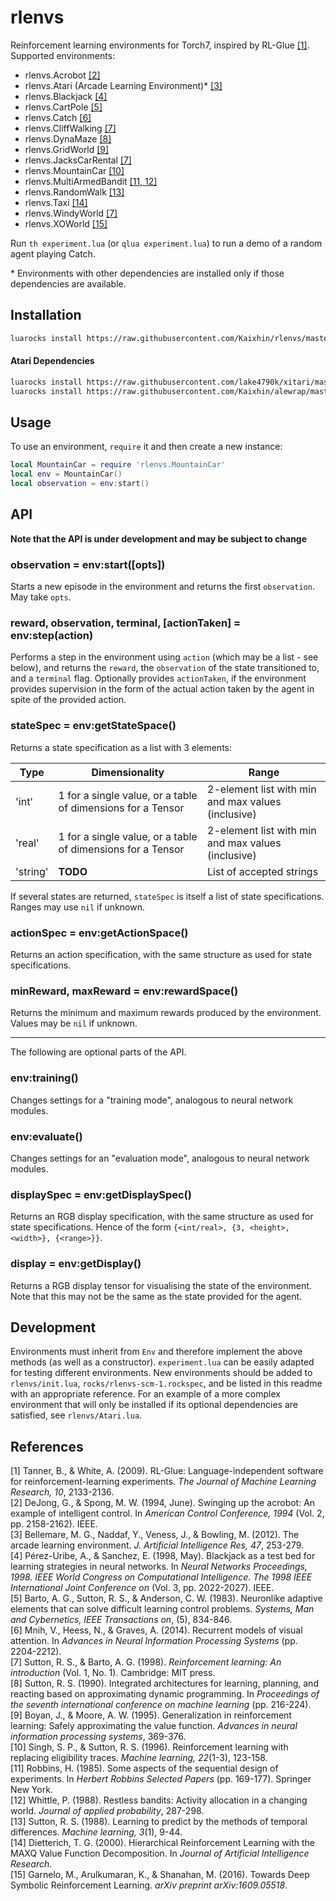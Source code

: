 # rlenvs

Reinforcement learning environments for Torch7, inspired by RL-Glue [[1]](#references). Supported environments:

- rlenvs.Acrobot [[2]](#references)
- rlenvs.Atari (Arcade Learning Environment)\* [[3]](#references)
- rlenvs.Blackjack [[4]](#references)
- rlenvs.CartPole [[5]](#references)
- rlenvs.Catch [[6]](#references)
- rlenvs.CliffWalking [[7]](#references)
- rlenvs.DynaMaze [[8]](#references)
- rlenvs.GridWorld [[9]](#references)
- rlenvs.JacksCarRental [[7]](#references)
- rlenvs.MountainCar [[10]](#references)
- rlenvs.MultiArmedBandit [[11, 12]](#references)
- rlenvs.RandomWalk [[13]](#references)
- rlenvs.Taxi [[14]](#references)
- rlenvs.WindyWorld [[7]](#references)
- rlenvs.XOWorld [[15]](#references)

Run `th experiment.lua` (or `qlua experiment.lua`) to run a demo of a random agent playing Catch.

\* Environments with other dependencies are installed only if those dependencies are available.

## Installation

```sh
luarocks install https://raw.githubusercontent.com/Kaixhin/rlenvs/master/rocks/rlenvs-scm-1.rockspec
```

#### Atari Dependencies
```sh
luarocks install https://raw.githubusercontent.com/lake4790k/xitari/master/xitari-0-0.rockspec
luarocks install https://raw.githubusercontent.com/Kaixhin/alewrap/master/alewrap-0-0.rockspec
```

## Usage

To use an environment, `require` it and then create a new instance:

```lua
local MountainCar = require 'rlenvs.MountainCar'
local env = MountainCar()
local observation = env:start()
```

## API

**Note that the API is under development and may be subject to change**

### observation = env:start([opts])

Starts a new episode in the environment and returns the first `observation`. May take `opts`.

### reward, observation, terminal, [actionTaken] = env:step(action)

Performs a step in the environment using `action` (which may be a list - see below), and returns the `reward`, the `observation` of the state transitioned to, and a `terminal` flag. Optionally provides `actionTaken`, if the environment provides supervision in the form of the actual action taken by the agent in spite of the provided action.

### stateSpec = env:getStateSpace()

Returns a state specification as a list with 3 elements:

| Type     | Dimensionality                                              | Range                                              |
|----------|-------------------------------------------------------------|----------------------------------------------------|
| 'int'    | 1 for a single value, or a table of dimensions for a Tensor | 2-element list with min and max values (inclusive) |
| 'real'   | 1 for a single value, or a table of dimensions for a Tensor | 2-element list with min and max values (inclusive) |
| 'string' | **TODO**                                                    | List of accepted strings                           |

If several states are returned, `stateSpec` is itself a list of state specifications. Ranges may use `nil` if unknown.

### actionSpec = env:getActionSpace()

Returns an action specification, with the same structure as used for state specifications.

### minReward, maxReward = env:rewardSpace()

Returns the minimum and maximum rewards produced by the environment. Values may be `nil` if unknown.

---

The following are optional parts of the API.

### env:training()

Changes settings for a "training mode", analogous to neural network modules.

### env:evaluate()

Changes settings for an "evaluation mode", analogous to neural network modules.

### displaySpec = env:getDisplaySpec()

Returns an RGB display specification, with the same structure as used for state specifications. Hence of the form `{<int/real>, {3, <height>, <width>}, {<range>}}`.

### display = env:getDisplay()

Returns a RGB display tensor for visualising the state of the environment. Note that this may not be the same as the state provided for the agent.

## Development

Environments must inherit from `Env` and therefore implement the above methods (as well as a constructor). `experiment.lua` can be easily adapted for testing different environments. New environments should be added to `rlenvs/init.lua`, `rocks/rlenvs-scm-1.rockspec`, and be listed in this readme with an appropriate reference. For an example of a more complex environment that will only be installed if its optional dependencies are satisfied, see `rlenvs/Atari.lua`.

## References

[1] Tanner, B., & White, A. (2009). RL-Glue: Language-independent software for reinforcement-learning experiments. *The Journal of Machine Learning Research, 10*, 2133-2136.  
[2] DeJong, G., & Spong, M. W. (1994, June). Swinging up the acrobot: An example of intelligent control. In *American Control Conference, 1994* (Vol. 2, pp. 2158-2162). IEEE.  
[3] Bellemare, M. G., Naddaf, Y., Veness, J., & Bowling, M. (2012). The arcade learning environment. *J. Artificial Intelligence Res, 47*, 253-279.  
[4] Pérez-Uribe, A., & Sanchez, E. (1998, May). Blackjack as a test bed for learning strategies in neural networks. In *Neural Networks Proceedings, 1998. IEEE World Congress on Computational Intelligence. The 1998 IEEE International Joint Conference on* (Vol. 3, pp. 2022-2027). IEEE.  
[5] Barto, A. G., Sutton, R. S., & Anderson, C. W. (1983). Neuronlike adaptive elements that can solve difficult learning control problems. *Systems, Man and Cybernetics, IEEE Transactions on*, (5), 834-846.  
[6] Mnih, V., Heess, N., & Graves, A. (2014). Recurrent models of visual attention. In *Advances in Neural Information Processing Systems* (pp. 2204-2212).  
[7] Sutton, R. S., & Barto, A. G. (1998). *Reinforcement learning: An introduction* (Vol. 1, No. 1). Cambridge: MIT press.  
[8] Sutton, R. S. (1990). Integrated architectures for learning, planning, and reacting based on approximating dynamic programming. In *Proceedings of the seventh international conference on machine learning* (pp. 216-224).  
[9] Boyan, J., & Moore, A. W. (1995). Generalization in reinforcement learning: Safely approximating the value function. *Advances in neural information processing systems*, 369-376.  
[10] Singh, S. P., & Sutton, R. S. (1996). Reinforcement learning with replacing eligibility traces. *Machine learning, 22*(1-3), 123-158.  
[11] Robbins, H. (1985). Some aspects of the sequential design of experiments. In *Herbert Robbins Selected Papers* (pp. 169-177). Springer New York.  
[12] Whittle, P. (1988). Restless bandits: Activity allocation in a changing world. *Journal of applied probability*, 287-298.  
[13] Sutton, R. S. (1988). Learning to predict by the methods of temporal differences. *Machine learning, 3*(1), 9-44.  
[14] Dietterich, T. G. (2000). Hierarchical Reinforcement Learning with the MAXQ Value Function Decomposition. In *Journal of Artificial Intelligence Research*.  
[15] Garnelo, M., Arulkumaran, K., & Shanahan, M. (2016). Towards Deep Symbolic Reinforcement Learning. *arXiv preprint arXiv:1609.05518*.  
